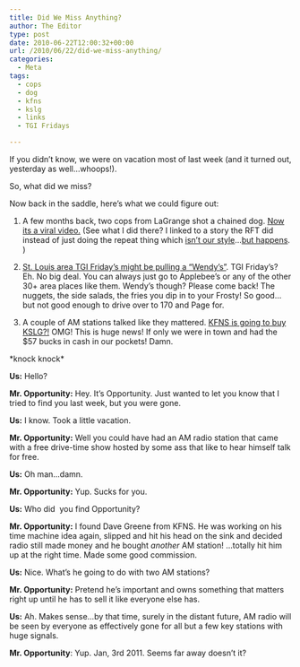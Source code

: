 ```yaml
---
title: Did We Miss Anything?
author: The Editor
type: post
date: 2010-06-22T12:00:32+00:00
url: /2010/06/22/did-we-miss-anything/
categories:
  - Meta
tags:
  - cops
  - dog
  - kfns
  - kslg
  - links
  - TGI Fridays

---
```

<a rel="attachment wp-att-5091" href="http://punchingkitty.com/2010/06/22/did-we-miss-anything/cat-on-beach1/"><img class="alignright size-full wp-image-5091" title="cat-on-beach1" src="http://media.punchingkitty.com/wordpress/2010/06/cat-on-beach1.jpg?filter=polaroid&w=250" alt="" /></a>If you didn&#8217;t know, we were on vacation most of last week (and it turned out, yesterday as well&#8230;whoops!).

So, what did we miss?

Now back in the saddle, here&#8217;s what we could figure out:

1. A few months back, two cops from LaGrange shot a chained dog. <a href="http://blogs.riverfronttimes.com/dailyrft/2010/06/dog_shooting_la_grange_missouri.php#more" target="_blank">Now its a viral video.</a> (See what I did there? I linked to a story the RFT did instead of just doing the repeat thing which <a href="http://punchingkitty.com/2010/06/17/leaving-st-louis-if-youre-reading-this-someone-just-ditched-you/" target="_blank">isn&#8217;t our style</a>&#8230;<a href="http://blogs.riverfronttimes.com/dailyrft/2010/06/st_louisans_fleeing_to_the_coasts.php" target="_blank">but happens</a>. )

2. <a href="http://www.globe-democrat.com/news/2010/jun/14/owner-5-local-tgi-fridays-files-bankruptcy-protect/?utm_source=St.+Louis+Globe-Democrat+E-News&utm_campaign=565f8832fa-RSS_EMAIL_CAMPAIGN&utm_medium=email" target="_blank">St. Louis area TGI Friday&#8217;s might be pulling a &#8220;Wendy&#8217;s&#8221;</a>. TGI Friday&#8217;s? Eh. No big deal. You can always just go to Applebee&#8217;s or any of the other 30+ area places like them. Wendy&#8217;s though? Please come back! The nuggets, the side salads, the fries you dip in to your Frosty! So good&#8230;but not good enough to drive over to 170 and Page for.

3. A couple of AM stations talked like they mattered. <a href="http://www.stltoday.com/stltoday/sports/columnists.nsf/dancaesar/story/84CF4543BDC86110862577460003A636?OpenDocument" target="_blank">KFNS is going to buy KSLG?!</a> OMG! This is huge news! If only we were in town and had the $57 bucks in cash in our pockets! Damn.

\*knock knock\*

**Us:** Hello?

**Mr. Opportunity:** Hey. It&#8217;s Opportunity. Just wanted to let you know that I tried to find you last week, but you were gone.

**Us:** I know. Took a little vacation.

**Mr. Opportunity:** Well you could have had an AM radio station that came with a free drive-time show hosted by some ass that like to hear himself talk for free.

**Us:** Oh man&#8230;damn.

**Mr. Opportunity:** Yup. Sucks for you.

**Us:** Who did  you find Opportunity?

**Mr. Opportunity:** I found Dave Greene from KFNS. He was working on his time machine idea again, slipped and hit his head on the sink and decided radio still made money and he bought _another_ AM station! &#8230;totally hit him up at the right time. Made some good commission.

**Us:** Nice. What&#8217;s he going to do with two AM stations?

**Mr. Opportunity:** Pretend he&#8217;s important and owns something that matters right up until he has to sell it like everyone else has.

**Us:** Ah. Makes sense&#8230;by that time, surely in the distant future, AM radio will be seen by everyone as effectively gone for all but a few key stations with huge signals.

**Mr. Opportunity**: Yup. Jan, 3rd 2011. Seems far away doesn&#8217;t it?